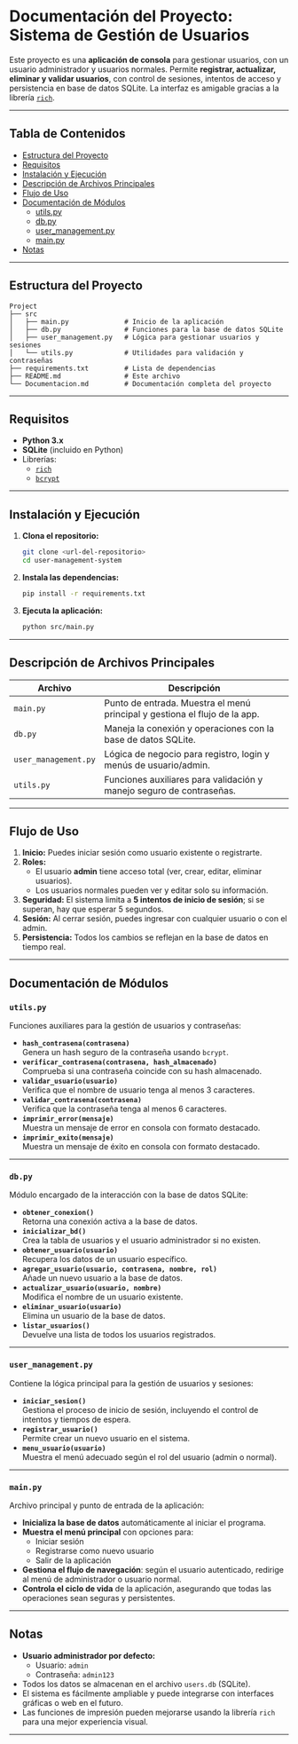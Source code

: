 # Documentación del Proyecto: Sistema de Gestión de Usuarios

Este proyecto es una **aplicación de consola** para gestionar usuarios, con un usuario administrador y usuarios normales. Permite **registrar, actualizar, eliminar y validar usuarios**, con control de sesiones, intentos de acceso y persistencia en base de datos SQLite. La interfaz es amigable gracias a la librería [`rich`](https://rich.readthedocs.io/).

---

## Tabla de Contenidos

- [Estructura del Proyecto](#estructura-del-proyecto)
- [Requisitos](#requisitos)
- [Instalación y Ejecución](#instalación-y-ejecución)
- [Descripción de Archivos Principales](#descripción-de-archivos-principales)
- [Flujo de Uso](#flujo-de-uso)
- [Documentación de Módulos](#documentación-de-módulos)
  - [utils.py](#utilspy)
  - [db.py](#dbpy)
  - [user_management.py](#user_managementpy)
  - [main.py](#mainpy)
- [Notas](#notas)

---

## Estructura del Proyecto

```
Project
├── src
│   ├── main.py              # Inicio de la aplicación
│   ├── db.py                # Funciones para la base de datos SQLite
│   ├── user_management.py   # Lógica para gestionar usuarios y sesiones
│   └── utils.py             # Utilidades para validación y contraseñas
├── requirements.txt         # Lista de dependencias
├── README.md                # Este archivo
└── Documentacion.md         # Documentación completa del proyecto
```

---

## Requisitos

- **Python 3.x**
- **SQLite** (incluido en Python)
- Librerías:
  - [`rich`](https://pypi.org/project/rich/)
  - [`bcrypt`](https://pypi.org/project/bcrypt/)

---

## Instalación y Ejecución

1. **Clona el repositorio:**
   ```sh
   git clone <url-del-repositorio>
   cd user-management-system
   ```
2. **Instala las dependencias:**
   ```sh
   pip install -r requirements.txt
   ```
3. **Ejecuta la aplicación:**
   ```sh
   python src/main.py
   ```

---

## Descripción de Archivos Principales

| Archivo              | Descripción                                                                |
| -------------------- | -------------------------------------------------------------------------- |
| `main.py`            | Punto de entrada. Muestra el menú principal y gestiona el flujo de la app. |
| `db.py`              | Maneja la conexión y operaciones con la base de datos SQLite.              |
| `user_management.py` | Lógica de negocio para registro, login y menús de usuario/admin.           |
| `utils.py`           | Funciones auxiliares para validación y manejo seguro de contraseñas.       |

---

## Flujo de Uso

1. **Inicio:** Puedes iniciar sesión como usuario existente o registrarte.
2. **Roles:**
   - El usuario **admin** tiene acceso total (ver, crear, editar, eliminar usuarios).
   - Los usuarios normales pueden ver y editar solo su información.
3. **Seguridad:** El sistema limita a **5 intentos de inicio de sesión**; si se superan, hay que esperar 5 segundos.
4. **Sesión:** Al cerrar sesión, puedes ingresar con cualquier usuario o con el admin.
5. **Persistencia:** Todos los cambios se reflejan en la base de datos en tiempo real.

---

## Documentación de Módulos

### `utils.py`

Funciones auxiliares para la gestión de usuarios y contraseñas:

- **`hash_contrasena(contrasena)`**  
   Genera un hash seguro de la contraseña usando `bcrypt`.
- **`verificar_contrasena(contrasena, hash_almacenado)`**  
   Comprueba si una contraseña coincide con su hash almacenado.
- **`validar_usuario(usuario)`**  
   Verifica que el nombre de usuario tenga al menos 3 caracteres.
- **`validar_contrasena(contrasena)`**  
   Verifica que la contraseña tenga al menos 6 caracteres.
- **`imprimir_error(mensaje)`**  
   Muestra un mensaje de error en consola con formato destacado.
- **`imprimir_exito(mensaje)`**  
   Muestra un mensaje de éxito en consola con formato destacado.

---

### `db.py`

Módulo encargado de la interacción con la base de datos SQLite:

- **`obtener_conexion()`**  
   Retorna una conexión activa a la base de datos.
- **`inicializar_bd()`**  
   Crea la tabla de usuarios y el usuario administrador si no existen.
- **`obtener_usuario(usuario)`**  
   Recupera los datos de un usuario específico.
- **`agregar_usuario(usuario, contrasena, nombre, rol)`**  
   Añade un nuevo usuario a la base de datos.
- **`actualizar_usuario(usuario, nombre)`**  
   Modifica el nombre de un usuario existente.
- **`eliminar_usuario(usuario)`**  
   Elimina un usuario de la base de datos.
- **`listar_usuarios()`**  
   Devuelve una lista de todos los usuarios registrados.

---

### `user_management.py`

Contiene la lógica principal para la gestión de usuarios y sesiones:

- **`iniciar_sesion()`**  
   Gestiona el proceso de inicio de sesión, incluyendo el control de intentos y tiempos de espera.
- **`registrar_usuario()`**  
   Permite crear un nuevo usuario en el sistema.
- **`menu_usuario(usuario)`**  
   Muestra el menú adecuado según el rol del usuario (admin o normal).

---

### `main.py`

Archivo principal y punto de entrada de la aplicación:

- **Inicializa la base de datos** automáticamente al iniciar el programa.
- **Muestra el menú principal** con opciones para:
  - Iniciar sesión
  - Registrarse como nuevo usuario
  - Salir de la aplicación
- **Gestiona el flujo de navegación**: según el usuario autenticado, redirige al menú de administrador o usuario normal.
- **Controla el ciclo de vida** de la aplicación, asegurando que todas las operaciones sean seguras y persistentes.

---

## Notas

- **Usuario administrador por defecto:**
  - Usuario: `admin`
  - Contraseña: `admin123`
- Todos los datos se almacenan en el archivo `users.db` (SQLite).
- El sistema es fácilmente ampliable y puede integrarse con interfaces gráficas o web en el futuro.
- Las funciones de impresión pueden mejorarse usando la librería `rich` para una mejor experiencia visual.

---